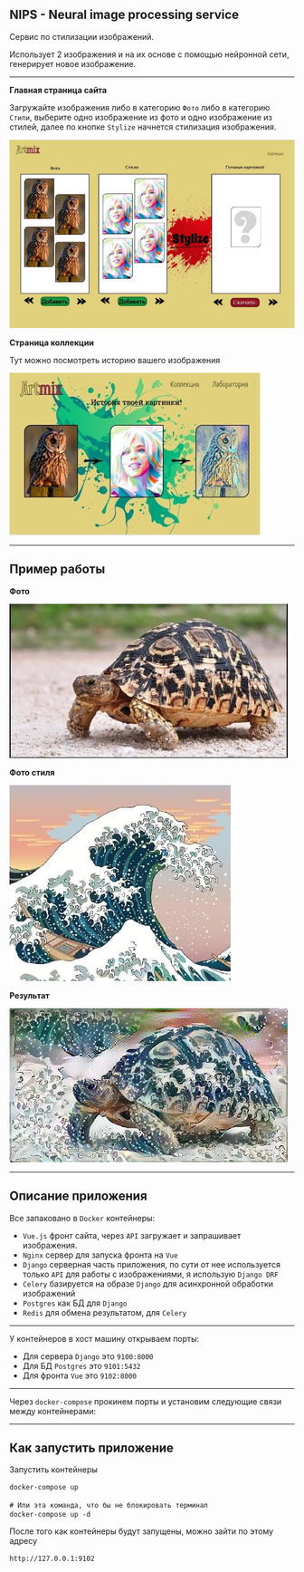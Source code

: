 NIPS - Neural image processing service
---
Сервис по стилизации изображений.

Использует 2 изображения и на их основе с помощью 
нейронной сети, генерирует новое изображение. 

---

**Главная страница сайта**

Загружайте изображения либо в категорию `Фото` либо в категорию 
`Стили`, выберите одно изображение из фото и одно изображение из 
стилей, далее по кнопке `Stylize` начнется стилизация изображения. 

![](readme.data/1.jpg)


**Страница коллекции**

Тут можно посмотреть историю вашего изображения

![](readme.data/2.jpg)

---
Пример работы
---

**Фото**

![](readme.data/3.jpg)

**Фото стиля**

![](readme.data/4.jpg)

**Результат**

![](readme.data/5.jpg)

---
Описание приложения
---

Все запаковано в `Docker` контейнеры:
- `Vue.js` фронт сайта, через `API` загружает и запрашивает изображения. 
- `Nginx` сервер для запуска фронта на `Vue`
- `Django` серверная часть приложения, по сути от нее используется только 
`API` для работы с изображениями, я использую `Django DRF`
- `Celery` базируется на образе `Django` для асинхронной обработки 
изображений
- `Postgres` как БД для `Django`
- `Redis` для обмена результатом, для `Celery`

---

У контейнеров в хост машину открываем порты:

- Для сервера `Django` это `9100:8000`
- Для БД `Postgres` это `9101:5432`
- Для фронта `Vue` это  `9102:8000`

---

Через `docker-compose` прокинем порты и установим следующие связи между 
контейнерами:

---
Как запустить приложение
---

Запустить контейнеры

    docker-compose up

    # Или эта команда, что бы не блокировать терминал
    docker-compose up -d

После того как контейнеры будут запущены, можно зайти по этому адресу

    http://127.0.0.1:9102
